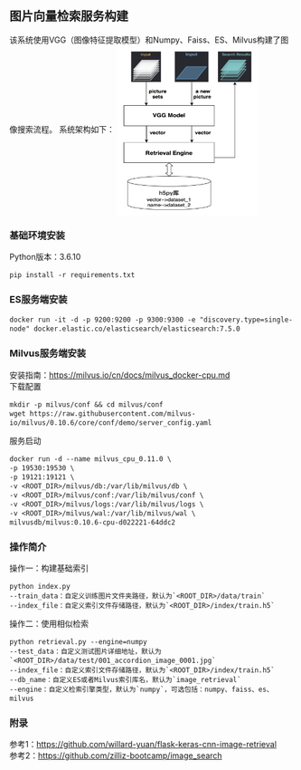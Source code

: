 ## 图片向量检索服务构建
该系统使用VGG（图像特征提取模型）和Numpy、Faiss、ES、Milvus构建了图像搜索流程。 系统架构如下：
<img src="pic/system_arch.png" width = "250" height = "300" alt="system_arch" align=center />

### 基础环境安装
Python版本：3.6.10
```
pip install -r requirements.txt
```

### ES服务端安装
```
docker run -it -d -p 9200:9200 -p 9300:9300 -e "discovery.type=single-node" docker.elastic.co/elasticsearch/elasticsearch:7.5.0
```

### Milvus服务端安装
安装指南：https://milvus.io/cn/docs/milvus_docker-cpu.md <br>
下载配置
```
mkdir -p milvus/conf && cd milvus/conf
wget https://raw.githubusercontent.com/milvus-io/milvus/0.10.6/core/conf/demo/server_config.yaml
```
服务启动
```
docker run -d --name milvus_cpu_0.11.0 \
-p 19530:19530 \
-p 19121:19121 \
-v <ROOT_DIR>/milvus/db:/var/lib/milvus/db \
-v <ROOT_DIR>/milvus/conf:/var/lib/milvus/conf \
-v <ROOT_DIR>/milvus/logs:/var/lib/milvus/logs \
-v <ROOT_DIR>/milvus/wal:/var/lib/milvus/wal \
milvusdb/milvus:0.10.6-cpu-d022221-64ddc2
```

### 操作简介
操作一：构建基础索引
```
python index.py
--train_data：自定义训练图片文件夹路径，默认为`<ROOT_DIR>/data/train`
--index_file：自定义索引文件存储路径，默认为`<ROOT_DIR>/index/train.h5`
```
操作二：使用相似检索
```
python retrieval.py --engine=numpy
--test_data：自定义测试图片详细地址，默认为`<ROOT_DIR>/data/test/001_accordion_image_0001.jpg`
--index_file：自定义索引文件存储路径，默认为`<ROOT_DIR>/index/train.h5`
--db_name：自定义ES或者Milvus索引库名，默认为`image_retrieval`
--engine：自定义检索引擎类型，默认为`numpy`，可选包括：numpy、faiss、es、milvus
```

### 附录
参考1：https://github.com/willard-yuan/flask-keras-cnn-image-retrieval <br>
参考2：https://github.com/zilliz-bootcamp/image_search

